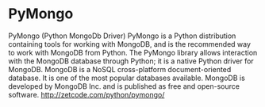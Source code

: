 # PyMongo
PyMongo (Python MongoDb Driver)
PyMongo is a Python distribution containing tools for working with MongoDB, and is the recommended way to work with MongoDB from Python.
The PyMongo library allows interaction with the MongoDB database through Python; it is a native Python driver for MongoDB.
MongoDB is a NoSQL cross-platform document-oriented database. It is one of the most popular databases available. MongoDB is developed by MongoDB Inc. and is published as free and open-source software.
http://zetcode.com/python/pymongo/
